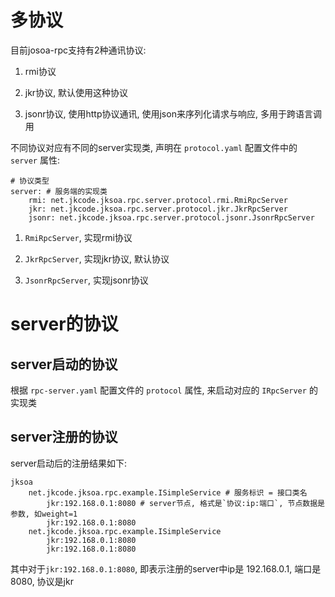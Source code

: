 # 多协议

目前josoa-rpc支持有2种通讯协议:

1. rmi协议

2. jkr协议, 默认使用这种协议

3. jsonr协议, 使用http协议通讯, 使用json来序列化请求与响应, 多用于跨语言调用

不同协议对应有不同的server实现类, 声明在 `protocol.yaml` 配置文件中的 `server` 属性:

```
# 协议类型
server: # 服务端的实现类
    rmi: net.jkcode.jksoa.rpc.server.protocol.rmi.RmiRpcServer
    jkr: net.jkcode.jksoa.rpc.server.protocol.jkr.JkrRpcServer
    jsonr: net.jkcode.jksoa.rpc.server.protocol.jsonr.JsonrRpcServer
```

1. `RmiRpcServer`, 实现rmi协议

2. `JkrRpcServer`, 实现jkr协议, 默认协议

3. `JsonrRpcServer`, 实现jsonr协议

# server的协议

## server启动的协议

根据 `rpc-server.yaml` 配置文件的 `protocol` 属性, 来启动对应的 `IRpcServer` 的实现类

## server注册的协议

server启动后的注册结果如下:

```
jksoa
    net.jkcode.jksoa.rpc.example.ISimpleService # 服务标识 = 接口类名
        jkr:192.168.0.1:8080 # server节点, 格式是`协议:ip:端口`, 节点数据是参数, 如weight=1
        jkr:192.168.0.1:8080
    net.jkcode.jksoa.rpc.example.ISimpleService
        jkr:192.168.0.1:8080
        jkr:192.168.0.1:8080
```

其中对于`jkr:192.168.0.1:8080`, 即表示注册的server中ip是 192.168.0.1, 端口是8080, 协议是jkr